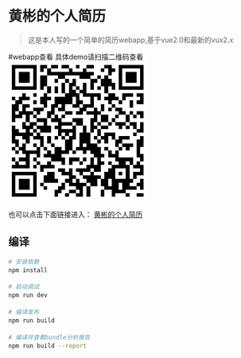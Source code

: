 # 黄彬的个人简历

> 这是本人写的一个简单的简历webapp,基于vue2.0和最新的vux2.x

#webapp查看
具体demo请扫描二维码查看
![黄彬的个人简历](https://github.com/huangbin1/resume/blob/master/QRcode.png)

也可以点击下面链接进入：
[黄彬的个人简历](https://huangbin1.github.io/resume/#/)

## 编译

``` bash
# 安装依赖
npm install

# 启动调试
npm run dev

# 编译发布
npm run build

# 编译并查看bundle分析报告
npm run build --report 
```
